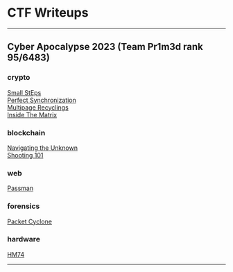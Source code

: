 # CTF Writeups

------------------------------------------------------------------------------------------------------------------

## Cyber Apocalypse 2023 (Team Pr1m3d rank 95/6483)

###  crypto
[Small StEps](crypto/small_steps/)\
[Perfect Synchronization](crypto/perfect_synchronization/)\
[Multipage Recyclings](crypto/multipage_recyclings/)\
[Inside The Matrix](crypto/inside_the_matrix/)

###  blockchain
[Navigating the Unknown](blockchain/navigating_the_unknown)\
[Shooting 101](blockchain/shooting_101)

### web
[Passman](web/passman)

### forensics
[Packet Cyclone](forensics/packet_cyclone)

### hardware
[HM74](hardware/hm74)

-----------------------------------------------------------------------------------------------------------------
